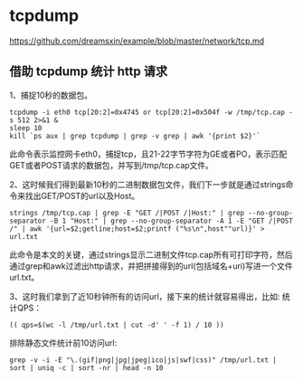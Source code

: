 # tcpdump

https://github.com/dreamsxin/example/blob/master/network/tcp.md

## 借助 tcpdump 统计 http 请求

1、捕捉10秒的数据包。
```shell
tcpdump -i eth0 tcp[20:2]=0x4745 or tcp[20:2]=0x504f -w /tmp/tcp.cap -s 512 2>&1 &
sleep 10
kill `ps aux | grep tcpdump | grep -v grep | awk '{print $2}'`
```
此命令表示监控网卡eth0，捕捉tcp，且21-22字节字符为GE或者PO，表示匹配GET或者POST请求的数据包，并写到/tmp/tcp.cap文件。

2、这时候我们得到最新10秒的二进制数据包文件，我们下一步就是通过strings命令来找出GET/POST的url以及Host。
```shell
strings /tmp/tcp.cap | grep -E "GET /|POST /|Host:" | grep --no-group-separator -B 1 "Host:" | grep --no-group-separator -A 1 -E "GET /|POST /" | awk '{url=$2;getline;host=$2;printf ("%s\n",host""url)}' > url.txt
```
此命令是本文的关键，通过strings显示二进制文件tcp.cap所有可打印字符，然后通过grep和awk过滤出http请求，并把拼接得到的url(包括域名+uri)写进一个文件url.txt。

3、这时我们拿到了近10秒钟所有的访问url，接下来的统计就容易得出，比如:
统计QPS：
```shell
(( qps=$(wc -l /tmp/url.txt | cut -d' ' -f 1) / 10 ))
```
排除静态文件统计前10访问url:
```shell
grep -v -i -E "\.(gif|png|jpg|jpeg|ico|js|swf|css)" /tmp/url.txt | sort | uniq -c | sort -nr | head -n 10
```
